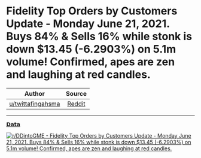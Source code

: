 Fidelity Top Orders by Customers Update - Monday June 21, 2021. Buys 84% & Sells 16% while stonk is down $13.45 (-6.2903%) on 5.1m volume! Confirmed, apes are zen and laughing at red candles.
===============================================================================================================================================================================================

| Author      | Source | 
|  :----:     |    :----:   |        
| [u/twittafingahsma](https://www.reddit.com/user/twittafingahsma/) | [Reddit](https://www.reddit.com/r/DDintoGME/comments/o59jly/fidelity_top_orders_by_customers_update_monday/) |

---

[𝗗𝗮𝘁𝗮](https://www.reddit.com/r/DDintoGME/search?q=flair_name%3A%22%F0%9D%97%97%F0%9D%97%AE%F0%9D%98%81%F0%9D%97%AE%22&restrict_sr=1)

[![r/DDintoGME - Fidelity Top Orders by Customers Update - Monday June 21, 2021. Buys 84% & Sells 16% while stonk is down $13.45 (-6.2903%) on 5.1m volume! Confirmed, apes are zen and laughing at red candles.](https://preview.redd.it/2rq6zji5mp671.png?width=813&format=png&auto=webp&s=2e8d743fe7f4165360bbfd92e250d7ef2f8756e7)](https://preview.redd.it/2rq6zji5mp671.png?width=813&format=png&auto=webp&s=2e8d743fe7f4165360bbfd92e250d7ef2f8756e7)
